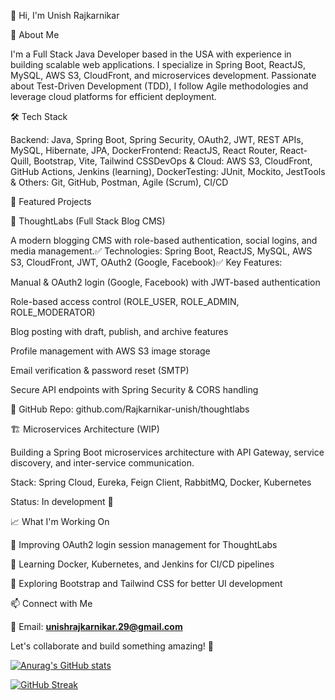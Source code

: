 👋 Hi, I'm Unish Rajkarnikar

🚀 About Me

I'm a Full Stack Java Developer based in the USA with experience in building scalable web applications. I specialize in Spring Boot, ReactJS, MySQL, AWS S3, CloudFront, and microservices development. Passionate about Test-Driven Development (TDD), I follow Agile methodologies and leverage cloud platforms for efficient deployment.

🛠️ Tech Stack

Backend: Java, Spring Boot, Spring Security, OAuth2, JWT, REST APIs, MySQL, Hibernate, JPA, DockerFrontend: ReactJS, React Router, React-Quill, Bootstrap, Vite, Tailwind CSSDevOps & Cloud: AWS S3, CloudFront, GitHub Actions, Jenkins (learning), DockerTesting: JUnit, Mockito, JestTools & Others: Git, GitHub, Postman, Agile (Scrum), CI/CD

🌟 Featured Projects

📝 ThoughtLabs (Full Stack Blog CMS)

A modern blogging CMS with role-based authentication, social logins, and media management.✅ Technologies: Spring Boot, ReactJS, MySQL, AWS S3, CloudFront, JWT, OAuth2 (Google, Facebook)✅ Key Features:

Manual & OAuth2 login (Google, Facebook) with JWT-based authentication

Role-based access control (ROLE_USER, ROLE_ADMIN, ROLE_MODERATOR)

Blog posting with draft, publish, and archive features

Profile management with AWS S3 image storage

Email verification & password reset (SMTP)

Secure API endpoints with Spring Security & CORS handling

🔗 GitHub Repo: github.com/Rajkarnikar-unish/thoughtlabs

🏗️ Microservices Architecture (WIP)

Building a Spring Boot microservices architecture with API Gateway, service discovery, and inter-service communication.

Stack: Spring Cloud, Eureka, Feign Client, RabbitMQ, Docker, Kubernetes

Status: In development 🚧

📈 What I'm Working On

🔄 Improving OAuth2 login session management for ThoughtLabs

🚀 Learning Docker, Kubernetes, and Jenkins for CI/CD pipelines

🎨 Exploring Bootstrap and Tailwind CSS for better UI development

📫 Connect with Me

📧 Email: **unishrajkarnikar.29@gmail.com**

Let's collaborate and build something amazing! 🚀

[![Anurag's GitHub stats](https://github-readme-stats.vercel.app/api?username=Rajkarnikar-unish)](https://github.com/anuraghazra/github-readme-stats)

[![GitHub Streak](https://github-readme-streak-stats.herokuapp.com?user=Rajkarnikar-unish&exclude_days=Sun%2CSat)](https://git.io/streak-stats)
